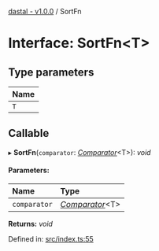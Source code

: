 [dastal - v1.0.0](../README.md) / SortFn

# Interface: SortFn<T\>

## Type parameters

| Name |
| :------ |
| `T` |

## Callable

▸ **SortFn**(`comparator`: [*Comparator*](comparator.md)<T\>): *void*

#### Parameters:

| Name | Type |
| :------ | :------ |
| `comparator` | [*Comparator*](comparator.md)<T\> |

**Returns:** *void*

Defined in: [src/index.ts:55](https://github.com/havelessbemore/dastal/blob/7cfb505/src/index.ts#L55)
